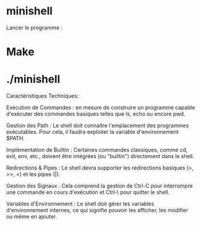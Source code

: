 # minishell

Lancer le programme  :
# Make
# ./minishell

Caractéristiques Techniques:

Exécution de Commandes : en mesure de construire un programme capable d'exécuter des commandes basiques telles que ls, echo ou encore pwd.

Gestion des Path : Le shell doit connaître l'emplacement des programmes exécutables. Pour cela, il faudra exploiter la variable d'environnement $PATH.

Implémentation de Builtin : Certaines commandes classiques, comme cd, exit, env, etc., doivent être intégrées (ou "builtin") directement dans le shell.

Redirections & Pipes : Le shell devra supporter les redirections basiques (>, >>, <) et les pipes (|).

Gestion des Signaux : Cela comprend la gestion de Ctrl-C pour interrompre une commande en cours d'exécution et Ctrl-\ pour quitter le shell.

Variables d'Environnement : Le shell doit gérer les variables d'environnement internes, ce qui signifie pouvoir les afficher, les modifier ou même en ajouter.
